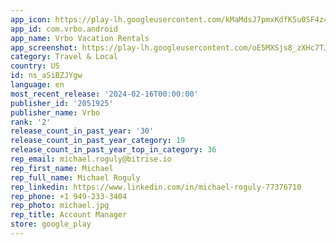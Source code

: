 ```yaml
---
app_icon: https://play-lh.googleusercontent.com/kMaMdsJ7pmxKdfK5u0SF4z4NpBbcAgjgCw_0VAcmlnjhN9810kGuNcrnAMG8U_b_U_w
app_id: com.vrbo.android
app_name: Vrbo Vacation Rentals
app_screenshot: https://play-lh.googleusercontent.com/oE5MXSjs8_zXHc7TJEJhdA2JoefK9C_UMoaTJbzW71UaH9hVA3Y33e7KhPBhC8pdp_U
category: Travel & Local
country: US
id: ns_aSiBZJYgw
language: en
most_recent_release: '2024-02-16T00:00:00'
publisher_id: '2051925'
publisher_name: Vrbo
rank: '2'
release_count_in_past_year: '30'
release_count_in_past_year_category: 19
release_count_in_past_year_top_in_category: 36
rep_email: michael.roguly@bitrise.io
rep_first_name: Michael
rep_full_name: Michael Roguly
rep_linkedin: https://www.linkedin.com/in/michael-roguly-77376710
rep_phone: +1 949-233-3404
rep_photo: michael.jpg
rep_title: Account Manager
store: google_play
---
```

